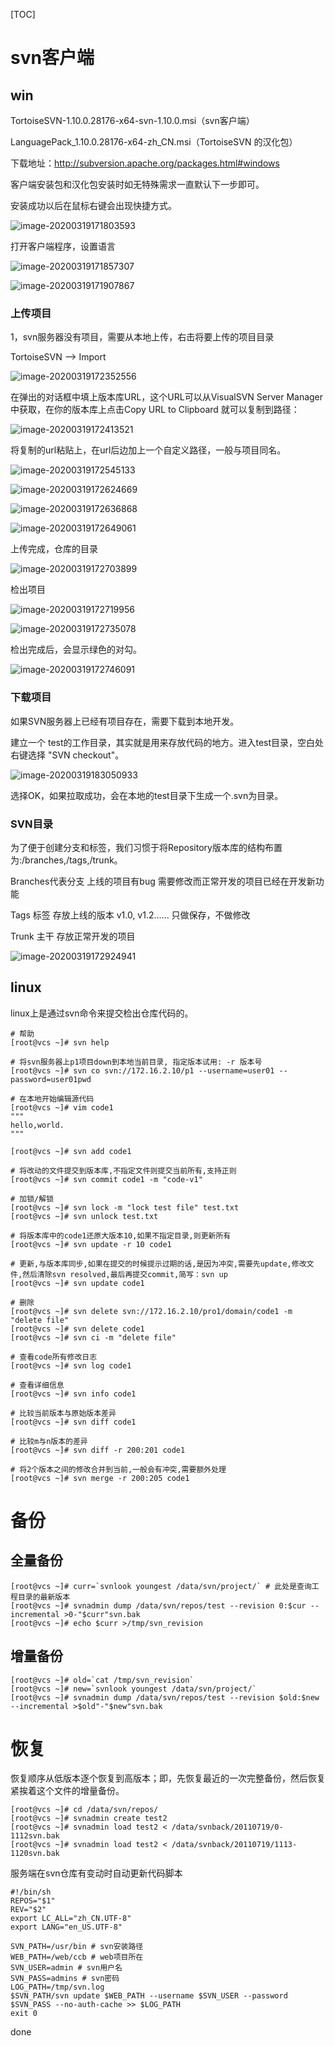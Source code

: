 [TOC]

# svn客户端

## win

TortoiseSVN-1.10.0.28176-x64-svn-1.10.0.msi（svn客户端）

LanguagePack_1.10.0.28176-x64-zh_CN.msi（TortoiseSVN 的汉化包）

下载地址：http://subversion.apache.org/packages.html#windows

客户端安装包和汉化包安装时如无特殊需求一直默认下一步即可。

安装成功以后在鼠标右键会出现快捷方式。

![image-20200319171803593](svn%E5%BA%94%E7%94%A8.assets/image-20200319171803593.png)

打开客户端程序，设置语言

![image-20200319171857307](svn%E5%BA%94%E7%94%A8.assets/image-20200319171857307.png)

![image-20200319171907867](svn%E5%BA%94%E7%94%A8.assets/image-20200319171907867.png)

### 上传项目

1，svn服务器没有项目，需要从本地上传，右击将要上传的项目目录

TortoiseSVN --> Import

![image-20200319172352556](svn%E5%BA%94%E7%94%A8.assets/image-20200319172352556.png)

在弹出的对话框中填上版本库URL，这个URL可以从VisualSVN Server Manager中获取，在你的版本库上点击Copy URL to Clipboard 就可以复制到路径：

![image-20200319172413521](svn%E5%BA%94%E7%94%A8.assets/image-20200319172413521.png)

将复制的url粘贴上，在url后边加上一个自定义路径，一般与项目同名。

![image-20200319172545133](svn%E5%BA%94%E7%94%A8.assets/image-20200319172545133.png)

![image-20200319172624669](svn%E5%BA%94%E7%94%A8.assets/image-20200319172624669.png)

![image-20200319172636868](svn%E5%BA%94%E7%94%A8.assets/image-20200319172636868.png)

![image-20200319172649061](svn%E5%BA%94%E7%94%A8.assets/image-20200319172649061.png)

上传完成，仓库的目录

![image-20200319172703899](svn%E5%BA%94%E7%94%A8.assets/image-20200319172703899.png)

检出项目

![image-20200319172719956](svn%E5%BA%94%E7%94%A8.assets/image-20200319172719956.png)

![image-20200319172735078](svn%E5%BA%94%E7%94%A8.assets/image-20200319172735078.png)

检出完成后，会显示绿色的对勾。

![image-20200319172746091](svn%E5%BA%94%E7%94%A8.assets/image-20200319172746091.png)

### 下载项目

如果SVN服务器上已经有项目存在，需要下载到本地开发。

建立一个 test的工作目录，其实就是用来存放代码的地方。进入test目录，空白处右键选择 "SVN checkout"。

![image-20200319183050933](svn%E5%BA%94%E7%94%A8.assets/image-20200319183050933.png)

选择OK，如果拉取成功，会在本地的test目录下生成一个.svn为目录。



### SVN目录

为了便于创建分支和标签，我们习惯于将Repository版本库的结构布置为:/branches,/tags,/trunk。

Branches代表分支   上线的项目有bug 需要修改而正常开发的项目已经在开发新功能

Tags 标签 存放上线的版本 v1.0, v1.2......  只做保存，不做修改

Trunk 主干 存放正常开发的项目

![image-20200319172924941](svn%E5%BA%94%E7%94%A8.assets/image-20200319172924941.png)



## linux

linux上是通过svn命令来提交检出仓库代码的。

```shell
# 帮助
[root@vcs ~]# svn help

# 将svn服务器上p1项目down到本地当前目录, 指定版本试用: -r 版本号
[root@vcs ~]# svn co svn://172.16.2.10/p1 --username=user01 --password=user01pwd

# 在本地开始编辑源代码
[root@vcs ~]# vim code1
"""
hello,world.
"""

[root@vcs ~]# svn add code1

# 将改动的文件提交到版本库,不指定文件则提交当前所有,支持正则
[root@vcs ~]# svn commit code1 -m "code-v1"

# 加锁/解锁
[root@vcs ~]# svn lock -m "lock test file" test.txt
[root@vcs ~]# svn unlock test.txt

# 将版本库中的code1还原大版本10,如果不指定目录,则更新所有
[root@vcs ~]# svn update -r 10 code1

# 更新,与版本库同步,如果在提交的时候提示过期的话,是因为冲突,需要先update,修改文件,然后清除svn resolved,最后再提交commit,简写：svn up
[root@vcs ~]# svn update code1 

# 删除
[root@vcs ~]# svn delete svn://172.16.2.10/pro1/domain/code1 -m "delete file"
[root@vcs ~]# svn delete code1
[root@vcs ~]# svn ci -m "delete file"

# 查看code所有修改日志
[root@vcs ~]# svn log code1

# 查看详细信息
[root@vcs ~]# svn info code1

# 比较当前版本与原始版本差异
[root@vcs ~]# svn diff code1

# 比较m与n版本的差异
[root@vcs ~]# svn diff -r 200:201 code1

# 将2个版本之间的修改合并到当前,一般会有冲突,需要额外处理
[root@vcs ~]# svn merge -r 200:205 code1
```



# 备份

## 全量备份

```shell
[root@vcs ~]# curr=`svnlook youngest /data/svn/project/` # 此处是查询工程目录的最新版本
[root@vcs ~]# svnadmin dump /data/svn/repos/test --revision 0:$cur --incremental >0-"$curr"svn.bak 
[root@vcs ~]# echo $curr >/tmp/svn_revision
```



## 增量备份

```shell
[root@vcs ~]# old=`cat /tmp/svn_revision`
[root@vcs ~]# new=`svnlook youngest /data/svn/project/`
[root@vcs ~]# svnadmin dump /data/svn/repos/test --revision $old:$new --incremental >$old"-"$new"svn.bak 
```



# 恢复

恢复顺序从低版本逐个恢复到高版本；即，先恢复最近的一次完整备份，然后恢复紧挨着这个文件的增量备份。

```shell
[root@vcs ~]# cd /data/svn/repos/ 
[root@vcs ~]# svnadmin create test2 
[root@vcs ~]# svnadmin load test2 < /data/svnback/20110719/0-1112svn.bak 
[root@vcs ~]# svnadmin load test2 < /data/svnback/20110719/1113-1120svn.bak
```

服务端在svn仓库有变动时自动更新代码脚本

```shell
#!/bin/sh  
REPOS="$1"  
REV="$2"  
export LC_ALL="zh_CN.UTF-8"  
export LANG="en_US.UTF-8"  
  
SVN_PATH=/usr/bin # svn安装路径  
WEB_PATH=/web/ccb # web项目所在  
SVN_USER=admin # svn用户名  
SVN_PASS=admins # svn密码  
LOG_PATH=/tmp/svn.log 
$SVN_PATH/svn update $WEB_PATH --username $SVN_USER --password $SVN_PASS --no-auth-cache >> $LOG_PATH  
exit 0
```

done

